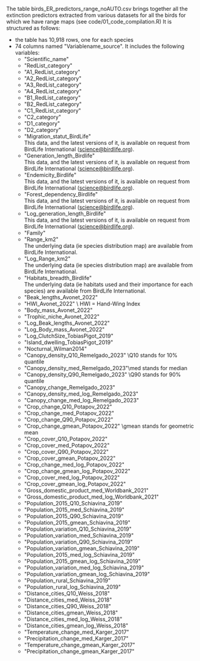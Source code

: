 The table birds_ER_predictors_range_noAUTO.csv brings together all the extinction predictors extracted from 
various datasets for all the birds for which we have range maps (see code/01_code_compilation.R)
It is structured as follows: 
- the table has 10,918 rows, one for each species
- 74 columns named "Variablename_source". It includes the following variables: 
  - "Scientific_name"
  - "RedList_category"
  - "A1_RedList_category"
  - "A2_RedList_category"
  - "A3_RedList_category"
  - "A4_RedList_category"
  - "B1_RedList_category"
  - "B2_RedList_category"
  - "C1_RedList_category"
  - "C2_category"
  - "D1_category"
  - "D2_category"
  - "Migration_statut_BirdLife" \
This data, and the latest versions of it, is available on request from BirdLife International (science@birdlife.org). 
  - "Generation_length_Birdlife" \
This data, and the latest versions of it, is available on request from BirdLife International (science@birdlife.org). 
  - "Endemicity_Birdlife"\
This data, and the latest versions of it, is available on request from BirdLife International (science@birdlife.org). 
  - "Forest_dependency_Birdlife"\
This data, and the latest versions of it, is available on request from BirdLife International (science@birdlife.org). 
  - "Log_generation_length_Birdlife"\
This data, and the latest versions of it, is available on request from BirdLife International (science@birdlife.org). 
  - "Family"
  - "Range_km2" \
The underlying data (ie species distribution map) are available from BirdLife International.
  - "Log_Range_km2"\
The underlying data (ie species distribution map) are available from BirdLife International.
  - "Habitats_breadth_Birdlife"\
The underlying data (ie habitats used and their importance for each species) are available from BirdLife International.
  - "Beak_lengths_Avonet_2022"
  - "HWI_Avonet_2022" \ HWI = Hand-Wing Index
  - "Body_mass_Avonet_2022"
  - "Trophic_niche_Avonet_2022"
  - "Log_Beak_lengths_Avonet_2022"
  - "Log_Body_mass_Avonet_2022"
  - "Log_ClutchSize_TobiasPigot_2019"
  - "Island_dwelling_TobiasPigot_2019"
  - "Nocturnal_Wilman2014"
  - "Canopy_density_Q10_Remelgado_2023" \Q10 stands for 10% quantile
  - "Canopy_density_med_Remelgado_2023"\med stands for median
  - "Canopy_density_Q90_Remelgado_2023" \Q90 stands for 90% quantile
  - "Canopy_change_Remelgado_2023"
  - "Canopy_density_med_log_Remelgado_2023"
  - "Canopy_change_med_log_Remelgado_2023"
  - "Crop_change_Q10_Potapov_2022"
  - "Crop_change_med_Potapov_2022"
  - "Crop_change_Q90_Potapov_2022"
  - "Crop_change_gmean_Potapov_2022" \gmean stands for geometric mean
  - "Crop_cover_Q10_Potapov_2022"
  - "Crop_cover_med_Potapov_2022"
  - "Crop_cover_Q90_Potapov_2022"
  - "Crop_cover_gmean_Potapov_2022"
  - "Crop_change_med_log_Potapov_2022"
  - "Crop_change_gmean_log_Potapov_2022"
  - "Crop_cover_med_log_Potapov_2022"
  - "Crop_cover_gmean_log_Potapov_2022"
  - "Gross_domestic_product_med_Worldbank_2021"
  - "Gross_domestic_product_med_log_Worldbank_2021"
  - "Population_2015_Q10_Schiavina_2019"
  - "Population_2015_med_Schiavina_2019"
  - "Population_2015_Q90_Schiavina_2019"
  - "Population_2015_gmean_Schiavina_2019"
  - "Population_variation_Q10_Schiavina_2019"
  - "Population_variation_med_Schiavina_2019"
  - "Population_variation_Q90_Schiavina_2019"
  - "Population_variation_gmean_Schiavina_2019"
  - "Population_2015_med_log_Schiavina_2019"
  - "Population_2015_gmean_log_Schiavina_2019"
  - "Population_variation_med_log_Schiavina_2019"
  - "Population_variation_gmean_log_Schiavina_2019"
  - "Population_rural_Schiavina_2019"
  - "Population_rural_log_Schiavina_2019"
  - "Distance_cities_Q10_Weiss_2018"
  - "Distance_cities_med_Weiss_2018"
  - "Distance_cities_Q90_Weiss_2018"
  - "Distance_cities_gmean_Weiss_2018"
  - "Distance_cities_med_log_Weiss_2018"
  - "Distance_cities_gmean_log_Weiss_2018"
  - "Temperature_change_med_Karger_2017"
  - "Precipitation_change_med_Karger_2017"
  - "Temperature_change_gmean_Karger_2017"
  - "Precipitation_change_gmean_Karger_2017"
